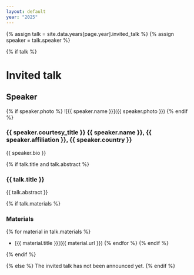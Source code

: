 ```yaml
---
layout: default
year: "2025"
---
```

{% assign talk = site.data.years[page.year].invited_talk %}
{% assign speaker = talk.speaker %}

{% if talk %}
# Invited talk

## Speaker

{% if speaker.photo %}
![{{ speaker.name }}]({{ speaker.photo }})
{% endif %}

### {{ speaker.courtesy_title }} {{ speaker.name }}, {{ speaker.affiliation }}, {{ speaker.country }}

{{ speaker.bio }}

{% if talk.title and talk.abstract %}
### {{ talk.title }}

{{ talk.abstract }}

{% if talk.materials %}
### Materials

{% for material in talk.materials %}
* [{{ material.title }}]({{ material.url }})
{% endfor %}
{% endif %}

{% endif %}

{% else %}
The invited talk has not been announced yet.
{% endif %}
